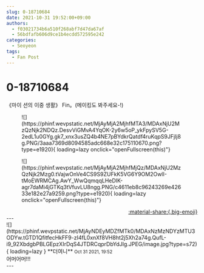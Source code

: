 ```yaml
---
slug: 0-18710684
date: 2021-10-31 19:52:00+09:00
authors:
  - f03021734b6a510f268abf7d47da67af
  - 56bdfafb606d9ce1b4ecdd572595e242
categories:
  - Seoyeon
tags:
  - Fan Post
---
```


# 0-18710684

<div class="post-container" markdown="1">
<div class="content-container md-sidebar__scrollwrap" markdown="1">

《마이 션의 이중 생활》 Fin。(메이킹도 봐주세요-!)
<figure markdown="1">
![](https://phinf.wevpstatic.net/MjAyMjA2MjhfMTA3/MDAxNjU2MzQzNjk2NDQz.DesvViGMvA4YqOK-2y6w5oP_ykFpySV5G-2edL1u0GYg.gk7_xnx3usZQ4b4NE7pBYdkrQatdf4ruKqpS9JFjlj8g.PNG/3aaa7369d8094585adc668e32c175110670.png?type=e1920){ loading=lazy onclick="openFullscreen(this)"}
</figure>

<figure markdown="1">
![](https://phinf.wevpstatic.net/MjAyMjA2MjhfMjQz/MDAxNjU2MzQzNjk2Mzg0.tVajwOnVe4CS9S9ZUFkK5VG6Y9OM2OwlI-tMoEWRMCAg.AwY_WwQqmqqLHeDIK-agr7daMi4jGTKq3tVfuvLU8ngg.PNG/c4611eb8c96243269e42633e182e27a9259.png?type=e1920){ loading=lazy onclick="openFullscreen(this)"}
</figure>


</div>
</div>

<div style="text-align: right;" markdown="1">
<a href="https://weverse.io/fromis9/fanpost/0-18710684" style="text-align: right;">:material-share:{.big-emoji}</a>
</div>
---

<div class="comments-container md-sidebar__scrollwrap" markdown="1">
<div class="comment" markdown="1">
<div class='id-container' markdown="1">
![](https://phinf.wevpstatic.net/MjAyNDEyMDZfMTk0/MDAxNzMzNDYzMTU3ODYw.tGTD1QfitfecHkFF9-zI4fL0xnXf8VH8ht2j5Xh2a74g.QufL-i9_92XbdgbPBLGEpzXIrDqS4JTDRCqprDbYdJIg.JPEG/image.jpg?type=s72){ loading=lazy }
**<span class="artist">더여니</span>** <small>Oct 31 2021, 19:52</small><br>
</div>
<div class='comment-body' markdown="1">
어머어머!!!
</div>
</div>
</div>
---
